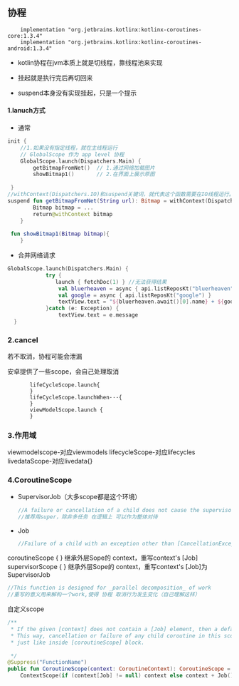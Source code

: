 ## 协程

```
    implementation "org.jetbrains.kotlinx:kotlinx-coroutines-core:1.3.4"
    implementation "org.jetbrains.kotlinx:kotlinx-coroutines-android:1.3.4"
```

- kotlin协程在jvm本质上就是切线程，靠线程池来实现

- 挂起就是执行完后再切回来

- suspend本身没有实现挂起，只是一个提示

#### 1.lanuch方式

- 通常

```kotlin
init {
	//1.如果没有指定线程，就在主线程运行
    // GlobalScope 作为 app level 协程
    GlobalScope.launch(Dispatchers.Main) {
        getBitmapFromNet()  // 1.通过网络加载图片
        showBitmap1()       // 2.在界面上展示原图
     
 }
//withContext(Dispatchers.IO)和suspend关键词，就代表这个函数需要在IO线程运行。线程会自动切换
suspend fun getBitmapFromNet(String url): Bitmap = withContext(Dispatchers.IO) {
        Bitmap bitmap = ...
        return@withContext bitmap
    }
    
 fun showBitmap1(Bitmap bitmap){
    }
```

- 合并网络请求

```kotlin
GlobalScope.launch(Dispatchers.Main) { 
            try {
    		   launch { fetchDoc(1) } //无法获得结果
                val bluerheaven = async { api.listReposKt("bluerheaven") }
                val google = async { api.listReposKt("google") }
                textView.text = "${bluerheaven.await()[0].name} + ${google.await()[0].name}"
            }catch (e: Exception) {
                textView.text = e.message
  }
```

### 2.cancel

若不取消，协程可能会泄漏

安卓提供了一些scope，会自己处理取消

```
       lifeCycleScope.launch{
       }
       lifeCycleScope.launchWhen···{
       }
       viewModelScope.launch {
       }
```



### 3.作用域

viewmodelscope-对应viewmodels
lifecycleScope-对应lifecycles
livedataScope-对应livedata{}

### 4.CoroutineScope

- SupervisorJob（大多scope都是这个环境）

  ```kotlin
  //A failure or cancellation of a child does not cause the supervisor job to fail and does not affect its other children
  //推荐用super，除非多任务 在逻辑上 可以作为整体对待
  ```

- Job 

  ```kotlin
  //Failure of a child with an exception other than [CancellationException] immediately cancels its parent and,consequently, all its other children
  ```

 coroutineScope {  } 继承外层Sope的 context，重写context's [Job]
 supervisorScope {  } 继承外层Sope的 context，重写context's [Job]为 SupervisorJob

```kotlin
//This function is designed for _parallel decomposition_ of work
//重写的意义用来解构一个work,使得 协程 取消行为发生变化（自己理解这样） 
```

自定义scope

```kotlin
/**
 * If the given [context] does not contain a [Job] element, then a default `Job()` is created.
 * This way, cancellation or failure of any child coroutine in this scope cancels all the other children,
 * just like inside [coroutineScope] block.
			
 */
@Suppress("FunctionName")
public fun CoroutineScope(context: CoroutineContext): CoroutineScope =
    ContextScope(if (context[Job] != null) context else context + Job())
```


